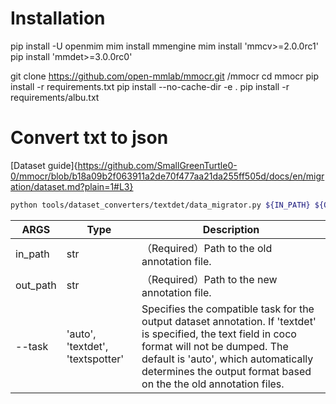# Installation

pip install -U openmim
mim install mmengine
mim install 'mmcv>=2.0.0rc1'
pip install 'mmdet>=3.0.0rc0'

git clone https://github.com/open-mmlab/mmocr.git /mmocr
cd mmocr
pip install -r requirements.txt
pip install --no-cache-dir -e .
pip install -r requirements/albu.txt

# Convert txt to json
[Dataset guide]{https://github.com/SmallGreenTurtle0-0/mmocr/blob/b18a09b2f063911a2de70f477aa21da255ff505d/docs/en/migration/dataset.md?plain=1#L3}

```bash
python tools/dataset_converters/textdet/data_migrator.py ${IN_PATH} ${OUT_PATH}
```

| ARGS     | Type                             | Description                                                                                                                                                      |
| -------- | -------------------------------- | ---------------------------------------------------------------------------------------------------------------------------------------------------------------- |
| in_path  | str                              | （Required）Path to the old annotation file.                                                                                                                     |
| out_path | str                              | （Required）Path to the new annotation file.                                                                                                                     |
| --task   | 'auto', 'textdet', 'textspotter' | Specifies the compatible task for the output dataset annotation. If 'textdet' is specified, the text field in coco format will not be dumped. The default is 'auto', which automatically determines the output format based on the the old annotation files. |
